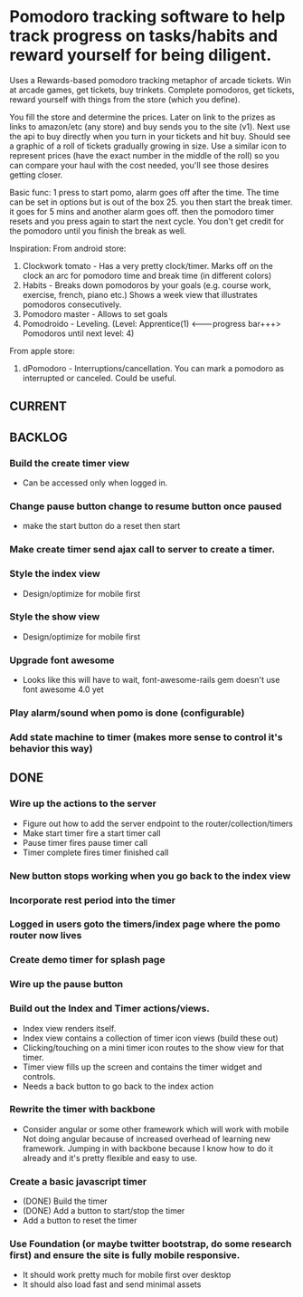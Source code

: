 # Pomodoro tracking software to help track progress on tasks/habits and reward yourself for being diligent.  
Uses a Rewards-based pomodoro tracking metaphor of arcade tickets.  Win at arcade games, get tickets, buy trinkets.  Complete pomodoros, get tickets, reward yourself with things from the store (which you define).

You fill the store and determine the prices.  Later on link to the prizes as links to amazon/etc (any store) and buy sends you to the site (v1). Next use the api to buy directly when you turn in your tickets and hit buy.  Should see a graphic of a roll of tickets gradually growing in size.  Use a similar icon to represent prices (have the exact number in the middle of the roll) so you can compare your haul with the cost needed, you'll see those desires getting closer.

Basic func: 1 press to start pomo, alarm goes off after the time. The time can be set in options but is out of the box 25.  you then start the break timer.  it goes for 5 mins and another alarm goes off.  then the pomodoro timer resets and you press again to start the next cycle.  You don't get credit for the pomodoro until you finish the break as well.

Inspiration:
From android store:
1. Clockwork tomato - Has a very pretty clock/timer.  Marks off on the clock an arc for pomodoro time and break time (in different colors)
2. Habits - Breaks down pomodoros by your goals (e.g. course work, exercise, french, piano etc.) Shows a week view that illustrates pomodoros consecutively.
3. Pomodoro master - Allows to set goals
4. Pomodroido - Leveling. (Level: Apprentice(1) <---progress bar+++> Pomodoros until next level: 4)

From apple store:
1. dPomodoro - Interruptions/cancellation.  You can mark a pomodoro as interrupted or canceled.  Could be useful.


## CURRENT

## BACKLOG

### Build the create timer view
  + Can be accessed only when logged in.

### Change pause button change to resume button once paused
  + make the start button do a reset then start

### Make create timer send ajax call to server to create a timer.

### Style the index view
  + Design/optimize for mobile first

### Style the show view
  + Design/optimize for mobile first

### Upgrade font awesome
  + Looks like this will have to wait, font-awesome-rails gem doesn't use 
    font awesome 4.0 yet

### Play alarm/sound when pomo is done (configurable)

### Add state machine to timer (makes more sense to control it's behavior this way)

## DONE

### Wire up the actions to the server
  + Figure out how to add the server endpoint to the router/collection/timers
  + Make start timer fire a start timer call
  + Pause timer fires pause timer call
  + Timer complete fires timer finished call

### New button stops working when you go back to the index view

### Incorporate rest period into the timer

### Logged in users goto the timers/index page where the pomo router now lives

### Create demo timer for splash page

### Wire up the pause button

### Build out the Index and Timer actions/views.
  + Index view renders itself.
  + Index view contains a collection of timer icon views (build these out)
  + Clicking/touching on a mini timer icon routes to the show view for that
    timer.
  + Timer view fills up the screen and contains the timer widget and controls.
  + Needs a back button to go back to the index action

### Rewrite the timer with backbone
  + Consider angular or some other framework which will work with mobile
    Not doing angular because of increased overhead of learning new framework.
    Jumping in with backbone because I know how to do it already and it's
    pretty flexible and easy to use.

### Create a basic javascript timer
 + (DONE) Build the timer
 + (DONE) Add a button to start/stop the timer
 + Add a button to reset the timer

### Use Foundation (or maybe twitter bootstrap, do some research first) and ensure the site is fully mobile responsive.
  + It should work pretty much for mobile first over desktop
  + It should also load fast and send minimal assets



